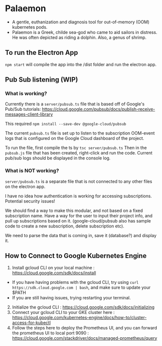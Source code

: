# Palaemon

- A gentle, euthanization and diagnosis tool for out-of-memory (OOM) kubernetes pods. 
- Palaemon is a Greek, childe sea-god who came to aid sailors in distress. He was often depicted as riding a dolphin. Also, a genus of shrimp.

## To run the Electron App
`npm start` will compile the app into the /dist folder and run the electron app.

## Pub Sub listening (WIP)
### What is working?
Currently there is a `server/pubsub.ts` file that is based off of Google's Pub/Sub tutorials: https://cloud.google.com/pubsub/docs/publish-receive-messages-client-library

This required `npm install --save-dev @google-cloud/pubsub`

The current `pubsub.ts` file is set up to listen to the subscription OOM-event logs that is configured on the Google Cloud dashboard of the project. 

To run the file, first compile the ts by `tsc server/pubsub.ts`
Then in the `pubsub.js` file that has been created, right-click and run the code. Current pub/sub logs should be displayed in the console log. 

### What is NOT working?
`server/pubsub.ts` is a separate file that is not connected to any other files on the electron app. 

I have no idea how authentication is working for accessing subscriptions. Potential security issues!

We should find a way to make this modular, and not based on a fixed subscription name. Have a way for the user to input their project info, and pull up subscriptions based on it. (google-cloud/pubsub also has sample code to create a new subscription, delete subscription etc).

We need to parse the data that is coming in, save it (database?) and display it. 


## How to Connect to Google Kubernetes Engine

1. Install gcloud CLI on your local machine : https://cloud.google.com/sdk/docs/install
  - If you have having problems with the gcloud CLI, try using `curl https://sdk.cloud.google.com | bash`, and make sure to update your $PATH
  - If you are still having issues, trying restarting your terminal.
2. Initialize the gcloud CLI : https://cloud.google.com/sdk/docs/initializing
3. Connect your gcloud CLI to your GKE cluster here : https://cloud.google.com/kubernetes-engine/docs/how-to/cluster-access-for-kubectl
4. Follow the steps here to deploy the Prometheus UI, and you can forward the prometheus UI to local port 9090 : https://cloud.google.com/stackdriver/docs/managed-prometheus/query
